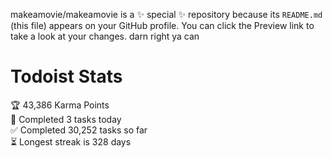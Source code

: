 makeamovie/makeamovie is a ✨ special ✨ repository because its `README.md` (this file) appears on your GitHub profile.
You can click the Preview link to take a look at your changes. darn right ya can

# Todoist Stats

<!-- TODO-IST:START -->
🏆  43,386 Karma Points           
🌸  Completed 3 tasks today           
✅  Completed 30,252 tasks so far           
⏳  Longest streak is 328 days
<!-- TODO-IST:END -->